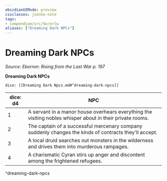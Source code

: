```yaml
---
obsidianUIMode: preview
cssclasses: json5e-note
tags:
- compendium/src/5e/erlw
aliases: ["Dreaming Dark NPCs"]
---
```

# Dreaming Dark NPCs
*Source: Eberron: Rising from the Last War p. 197* 

**Dreaming Dark NPCs**

`dice: [[Dreaming Dark Npcs.md#^dreaming-dark-npcs]]`

| dice: d4 | NPC |
|----------|-----|
| 1 | A servant in a manor house overhears everything the visiting nobles whisper about in their private rooms. |
| 2 | The captain of a successful mercenary company suddenly changes the kinds of contracts they'll accept. |
| 3 | A local druid searches out monsters in the wilderness and drives them into murderous rampages. |
| 4 | A charismatic Cyran stirs up anger and discontent among the frightened refugees. |
^dreaming-dark-npcs